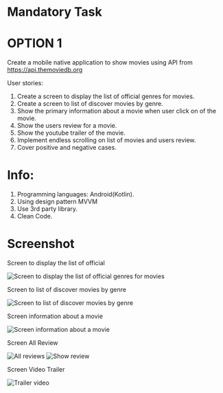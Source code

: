 # Mandatory Task
# OPTION 1
Create a mobile native application to show movies using API from https://api.themoviedb.org

User stories:
1. Create a screen to display the list of official genres for movies.
2. Create a screen to list of discover movies by genre.
3. Show the primary information about a movie when user click on of the movie.
4. Show the users review for a movie.
5. Show the youtube trailer of the movie.
6. Implement endless scrolling on list of movies and users review.
7. Cover positive and negative cases.

# Info:
1. Programming languages: Android(Kotlin).
2. Using design pattern MVVM
4. Use 3rd party library.
5. Clean Code.

# Screenshot
Screen to display the list of official

![Screen to display the list of official genres for movies](https://github.com/WildanTechnoArt/MovieApp/assets/25716410/dd1e403d-0f28-4fd7-b414-225d6cb0b445)

Screen to list of discover movies by genre

![Screen to list of discover movies by genre](https://github.com/WildanTechnoArt/MovieApp/assets/25716410/c17d15e9-298f-4832-881a-eae49dac5ea6)

Screen information about a movie

![Screen information about a movie](https://github.com/WildanTechnoArt/MovieApp/assets/25716410/523831c4-ad0f-4390-b538-e9dd1a0a502e)

Screen All Review

![All reviews](https://github.com/WildanTechnoArt/MovieApp/assets/25716410/56890c57-f0a2-45d9-8721-62ae85752190)
![Show review](https://github.com/WildanTechnoArt/MovieApp/assets/25716410/da97b939-d7b7-490b-944e-04d39e5d18aa)

Screen Video Trailer

![Trailer video](https://github.com/WildanTechnoArt/MovieApp/assets/25716410/2de38302-9834-4ac3-9503-735bf8dfc46a)
